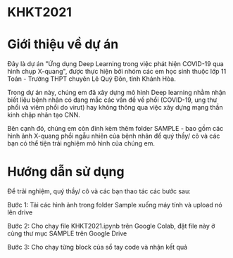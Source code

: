 # KHKT2021

# Giới thiệu về dự án 

Đây là dự án "Ứng dụng Deep Learning trong việc phát hiện COVID-19 qua hình chụp X-quang", được thực hiện bởi nhóm các em học sinh thuộc lớp 11 Toán - Trường THPT chuyên Lê Quý Đôn, tỉnh Khánh Hòa.

Trong dự án này, chúng em đã xây dựng mô hình Deep learning nhằm nhận biết liệu bệnh nhân có đang mắc các vấn đề về phổi (COVID-19, ung thư phổi và viêm phổi do virut) hay không thông qua việc xây dựng mạng thần kinh chập nhân tạo CNN. 

Bên cạnh đó, chúng em còn đính kèm thêm folder SAMPLE - bao gồm các hình ảnh X-quang phổi ngẫu nhiên của bệnh nhân để quý thầy/ cô và các bạn có thể tiện trải nghiệm mô hình của chúng em. 

# Hướng dẫn sử dụng 

Để trải nghiệm, quý thầy/ cô và các bạn thao tác các bước sau: 

  Bước 1: Tải các hình ảnh trong folder Sample xuống máy tính và upload nó lên drive 
  
  Bước 2: Cho chạy file KHKT2021.ipynb trên Google Colab, đặt file này ở cùng thư mục SAMPLE trên Google Drive 
  
  Bước 3: Cho chạy từng block của sổ tay code và nhận kết quả 
  
 
